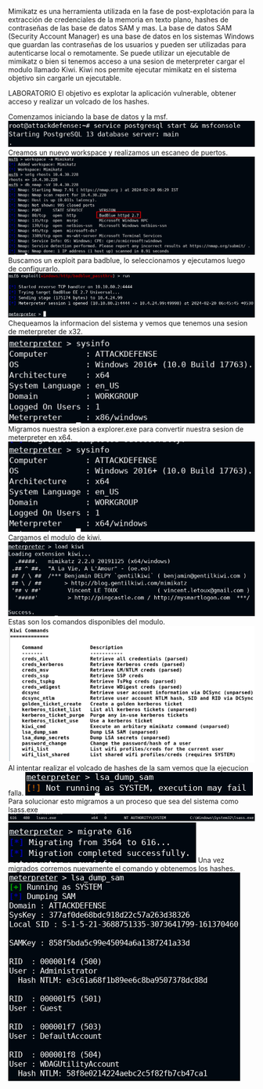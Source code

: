 Mimikatz es una herramienta utilizada en la fase de post-explotación para la extracción de credenciales de la memoria en texto plano, hashes de contraseñas de las base de datos SAM y mas.
La base de datos SAM (Security Account Manager) es una base de datos en los sistemas Windows que guardan las contraseñas de los usuarios y pueden ser utilizadas para autenticarse local o remotamente.
Se puede utilizar un ejecutable de mimikatz o bien si tenemos acceso a una sesion de meterpreter cargar el modulo llamado Kiwi.
Kiwi nos permite ejecutar mimikatz en el sistema objetivo sin cargarle un ejecutable.


LABORATORIO
El objetivo es explotar la aplicación vulnerable, obtener acceso y realizar un volcado de los hashes.

Comenzamos iniciando la base de datos y la msf.
![](../../../Images/Pasted%20image%2020240219215858.png)
Creamos un nuevo workspace y realizamos un escaneo de puertos.
![](../../../Images/Pasted%20image%2020240219215956.png)
Buscamos un exploit para badblue, lo seleccionamos y ejecutamos luego de configurarlo.
![](../../../Images/Pasted%20image%2020240219221616.png)
Chequeamos la informacion del sistema y vemos que tenemos una sesion de meterpreter de x32.
![](../../../Images/Pasted%20image%2020240219221635.png)
Migramos nuestra sesion a explorer.exe para convertir nuestra sesion de meterpreter en x64.
![](../../../Images/Pasted%20image%2020240219221812.png)
Cargamos el modulo de kiwi.
![](../../../Images/Pasted%20image%2020240219221834.png)
Estas son los comandos disponibles del modulo.
![](../../../Images/Pasted%20image%2020240219222315.png)
Al intentar realizar el volcado de hashes de la sam vemos que la ejecucion falla.
![](../../../Images/Pasted%20image%2020240219222449.png)
Para solucionar esto migramos a un proceso que sea del sistema como lsass.exe
![](../../../Images/Pasted%20image%2020240219222518.png)
![](../../../Images/Pasted%20image%2020240219222543.png)
Una vez migrados corremos nuevamente el comando y obtenemos los hashes.
![](../../../Images/Pasted%20image%2020240219222622.png)
